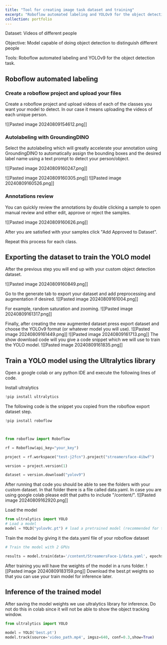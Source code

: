 ```yaml
---
title: "Tool for creating image task dataset and training"
excerpt: "Roboflow automated labeling and YOLOv9 for the object detection task"
collection: portfolio
---
```


Dataset: Videos of different people 

Objective: Model capable of doing object detection to distinguish different people

Tools: Roboflow automated labeling and YOLOv9 for the object detection task.


## Roboflow automated labeling

### Create a roboflow project and upload your files

Create a roboflow project and upload videos of each of the classes you want your model to detect. In our case it means uploading the videos of each unique person. 

![[Pasted image 20240809154612.png]]

### Autolabeling with GroundingDINO

Select the autolabeling which will greatly accelerate your annotation using GroundingDINO to automatically assign the bounding boxes and the desired label name using a text prompt to detect your person/object.

![[Pasted image 20240809160247.png]]

![[Pasted image 20240809160305.png]]
![[Pasted image 20240809160526.png]]

### Annotations review

You can quickly review the annotations by double clicking a sample to open manual review and either edit, approve or reject the samples.

![[Pasted image 20240809160626.png]]

After you are satisfied with your samples click "Add Approved to Dataset".

Repeat this process for each class.

## Exporting the dataset to train the YOLO model

After the previous step you will end up with your custom object detection dataset.

![[Pasted image 20240809160849.png]]

Go to the generate tab to export your dataset and add preprocessing and augmentation if desired.
![[Pasted image 20240809161004.png]]

For example, random saturation and zooming.
![[Pasted image 20240809161317.png]]

Finally, after creating the new augmented dataset press export dataset and choose the YOLOv9 format (or whatever model you will use).
![[Pasted image 20240809161449.png]]
![[Pasted image 20240809161713.png]]
The show download code will you give a code snippet which we will use to train the YOLO model.
![[Pasted image 20240809161835.png]]
## Train a YOLO model using the Ultralytics library

Open a google colab or any python IDE and execute the following lines of code.

Install ultralytics
```python 
!pip install ultralytics
```

The following code is the snippet you copied from the roboflow export dataset step. 
```python 
!pip install roboflow

  

from roboflow import Roboflow

rf = Roboflow(api_key="your_key")

project = rf.workspace("test-j2fcn").project("streamersface-4ibwf")

version = project.version(1)

dataset = version.download("yolov9")
```

After running that code you should be able to see the folders with your custom dataset.
In that folder there is a file called data.yaml. In case you are using google colab please edit that paths to include "/content/".
![[Pasted image 20240809162920.png]]

Load the model
```python 
from ultralytics import YOLO
# Load a model
model = YOLO("yolov9c.pt") # load a pretrained model (recommended for training)
```

Train the model by giving it the data.yaml file of your roboflow dataset
```python
# Train the model with 2 GPUs

results = model.train(data='/content/StreamersFace-1/data.yaml', epochs=30, imgsz=640)
```

After training you will have the weights of the model in a runs folder.
![[Pasted image 20240809183159.png]]
Download the best.pt weights so that you can use your train model for inference later.

## Inference of the trained model

After saving the model weights we use ultralytics library for inference. Do not do this in colab since it will not be able to show the object tracking window.

```python
from ultralytics import YOLO

model = YOLO('best.pt')
model.track(source='video_path.mp4', imgsz=640, conf=0.3,show=True)
```
